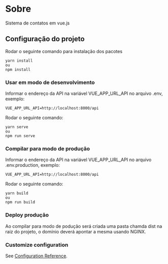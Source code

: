 # Sobre
Sistema de contatos em vue.js

## Configuração do projeto
Rodar o seguinte comando para instalação dos pacotes
```
yarn install
ou
npm install
```

### Usar em modo de desenvolvimento
Informar o endereço da API na variável VUE_APP_URL_API no arquivo .env, exemplo:

```
VUE_APP_URL_API=http://localhost:8000/api
```
Rodar o seguinte comando:
```
yarn serve
ou
npm run serve
```

### Compilar para modo de produção
Informar o endereço da API na variável VUE_APP_URL_API no arquivo .env.production, exemplo:

```
VUE_APP_URL_API=http://localhost:8000/api
```
Rodar o seguinte comando:
```
yarn build
ou
npm run build
```

### Deploy produção

Ao compilar para modo de podução será criada uma pasta chamda dist na raiz do projeto, o domínio deverá apontar a mesma usando NGINX.



### Customize configuration
See [Configuration Reference](https://cli.vuejs.org/config/).
